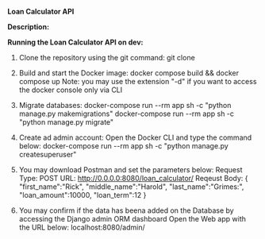 **Loan Calculator API**

**Description:**


**Running the Loan Calculator API on dev:**

1. Clone the repository using the git command:
git clone <SSH or HTTP address>

2. Build and start the Docker image:
docker compose build && docker compose up
Note: you may use the extension "-d" if you want to access the docker console only via CLI

3. Migrate databases:
docker-compose  run --rm app sh -c "python manage.py makemigrations" 
docker-compose  run --rm app sh -c "python manage.py migrate" 

4. Create ad admin account:
    Open the Docker CLI and type the command below:
        docker-compose  run --rm app sh -c "python manage.py createsuperuser" 

5. You may download Postman and set the parameters below:
    Request Type: POST
    URL: http://0.0.0.0:8080/loan_calculator/
    Reqeust Body: { 
        "first_name":"Rick", 
        "middle_name":"Harold", 
        "last_name":"Grimes:", 
        "loan_amount":10000, 
        "loan_term":12
    }
 
6. You may confirm if the data has beena added on the Database by accessing the Django admin ORM dashboard 
Open the Web app with the URL below:
    localhost:8080/admin/
